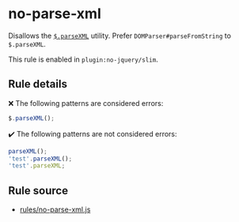 # no-parse-xml

Disallows the [`$.parseXML`](https://api.jquery.com/jQuery.parseXML/) utility. Prefer `DOMParser#parseFromString` to `$.parseXML`.

This rule is enabled in `plugin:no-jquery/slim`.

## Rule details

❌ The following patterns are considered errors:
```js
$.parseXML();
```

✔️ The following patterns are not considered errors:
```js
parseXML();
'test'.parseXML();
'test'.parseXML;
```
## Rule source

* [rules/no-parse-xml.js](../rules/no-parse-xml.js)
